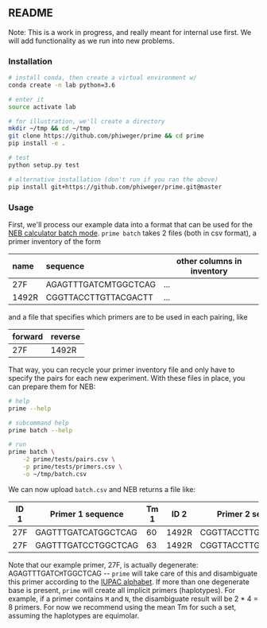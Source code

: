 ## README

Note: This is a work in progress, and really meant for internal use first. We will add functionality as we run into new problems.

### Installation

```bash
# install conda, then create a virtual environment w/
conda create -n lab python=3.6

# enter it
source activate lab

# for illustration, we'll create a directory
mkdir ~/tmp && cd ~/tmp
git clone https://github.com/phiweger/prime && cd prime
pip install -e .

# test
python setup.py test

# alternative installation (don't run if you ran the above)
pip install git+https://github.com/phiweger/prime.git@master
```

### Usage

First, we'll process our example data into a format that can be used for the [NEB calculator batch mode](https://tmcalculator.neb.com/#!/batch). `prime batch` takes 2 files (both in csv format), a primer inventory of the form 

| name | sequence | other columns in inventory |
| :-- | :-- | --- |
| 27F | AGAGTTTGATCMTGGCTCAG | ... |
| 1492R | CGGTTACCTTGTTACGACTT | ... |

and a file that specifies which primers are to be used in each pairing, like

| forward | reverse |
| :-- | :-- |
| 27F | 1492R |

That way, you can recycle your primer inventory file and only have to specify the pairs for each new experiment. With these files in place, you can prepare them for NEB:

```bash
# help
prime --help

# subcommand help
prime batch --help

# run
prime batch \
    -2 prime/tests/pairs.csv \
    -p prime/tests/primers.csv \
    -o ~/tmp/batch.csv
```

We can now upload `batch.csv` and NEB returns a file like:

| ID 1 | Primer 1 sequence | Tm 1 | ID 2 | Primer 2 sequence | Tm 2 | Anneal temp | Notes |
| --- | --- | --- | --- | --- | --- | --- | --- |
| 27F | GAGTTTGATCATGGCTCAG | 60 | 1492R | CGGTTACCTTGTTACGACTT | 62 | 61 | OK
| 27F | GAGTTTGATCCTGGCTCAG | 63 | 1492R | CGGTTACCTTGTTACGACTT | 62 | 63 | OK

Note that our example primer, 27F, is actually degenerate: AGAGTTTGATC`M`TGGCTCAG -- `prime` will take care of this and disambiguate this primer according to the [IUPAC alphabet](https://www.bioinformatics.org/sms/iupac.html). If more than one degenerate base is present, `prime` will create all implicit primers (haplotypes). For example, if a primer contains `M` and `N`, the disambiguate result will be 2 * 4 = 8 primers. For now we recommend using the mean Tm for such a set, assuming the haplotypes are equimolar.
